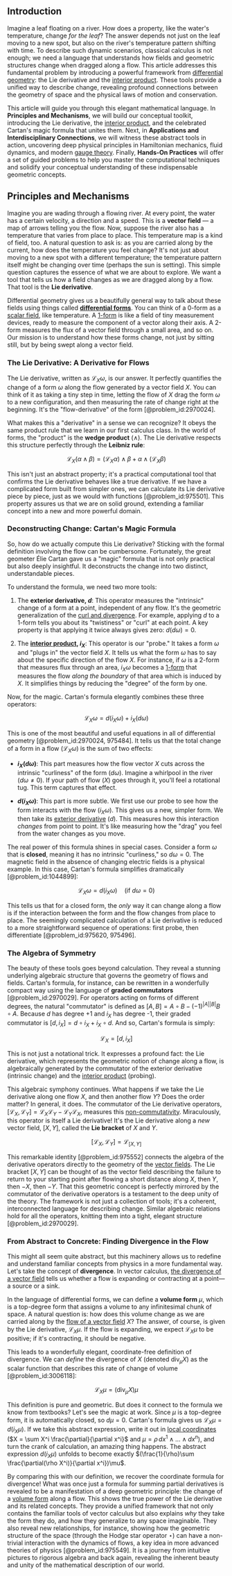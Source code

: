 ## Introduction
Imagine a leaf floating on a river. How does a property, like the water's temperature, change *for the leaf*? The answer depends not just on the leaf moving to a new spot, but also on the river's temperature pattern shifting with time. To describe such dynamic scenarios, classical calculus is not enough; we need a language that understands how fields and geometric structures change when dragged along a flow. This article addresses this fundamental problem by introducing a powerful framework from [differential geometry](@article_id:145324): the Lie derivative and the [interior product](@article_id:157633). These tools provide a unified way to describe change, revealing profound connections between the geometry of space and the physical laws of motion and conservation.

This article will guide you through this elegant mathematical language. In **Principles and Mechanisms**, we will build our conceptual toolkit, introducing the Lie derivative, the [interior product](@article_id:157633), and the celebrated Cartan's magic formula that unites them. Next, in **Applications and Interdisciplinary Connections**, we will witness these abstract tools in action, uncovering deep physical principles in Hamiltonian mechanics, fluid dynamics, and modern [gauge theory](@article_id:142498). Finally, **Hands-On Practices** will offer a set of guided problems to help you master the computational techniques and solidify your conceptual understanding of these indispensable geometric concepts.

## Principles and Mechanisms

Imagine you are wading through a flowing river. At every point, the water has a certain velocity, a direction and a speed. This is a **vector field** — a map of arrows telling you the flow. Now, suppose the river also has a temperature that varies from place to place. This temperature map is a kind of field, too. A natural question to ask is: as you are carried along by the current, how does the temperature you feel change? It's not just about moving to a new spot with a different temperature; the temperature pattern itself might be changing over time (perhaps the sun is setting). This simple question captures the essence of what we are about to explore. We want a tool that tells us how a field changes as we are dragged along by a flow. That tool is the **Lie derivative**.

Differential geometry gives us a beautifully general way to talk about these fields using things called **[differential forms](@article_id:146253)**. You can think of a 0-form as a [scalar field](@article_id:153816), like temperature. A [1-form](@article_id:275357) is like a field of tiny measurement devices, ready to measure the component of a vector along their axis. A 2-form measures the flux of a vector field through a small area, and so on. Our mission is to understand how these forms change, not just by sitting still, but by being swept along a vector field.

### The Lie Derivative: A Derivative for Flows

The Lie derivative, written as $\mathcal{L}_X \omega$, is our answer. It perfectly quantifies the change of a form $\omega$ along the flow generated by a vector field $X$. You can think of it as taking a tiny step in time, letting the flow of $X$ drag the form $\omega$ to a new configuration, and then measuring the rate of change right at the beginning. It's the "flow-derivative" of the form [@problem_id:2970024].

What makes this a "derivative" in a sense we can recognize? It obeys the same product rule that we learn in our first calculus class. In the world of forms, the "product" is the **wedge product** ($\wedge$). The Lie derivative respects this structure perfectly through the **Leibniz rule**:

$$
\mathcal{L}_X(\alpha \wedge \beta) = (\mathcal{L}_X\alpha) \wedge \beta + \alpha \wedge (\mathcal{L}_X\beta)
$$

This isn't just an abstract property; it's a practical computational tool that confirms the Lie derivative behaves like a true derivative. If we have a complicated form built from simpler ones, we can calculate its Lie derivative piece by piece, just as we would with functions [@problem_id:975501]. This property assures us that we are on solid ground, extending a familiar concept into a new and more powerful domain.

### Deconstructing Change: Cartan's Magic Formula

So, how do we actually compute this Lie derivative? Sticking with the formal definition involving the flow can be cumbersome. Fortunately, the great geometer Élie Cartan gave us a "magic" formula that is not only practical but also deeply insightful. It deconstructs the change into two distinct, understandable pieces.

To understand the formula, we need two more tools:

1.  The **exterior derivative, $d$**: This operator measures the "intrinsic" change of a form at a point, independent of any flow. It's the geometric generalization of the [curl and divergence](@article_id:269419). For example, applying $d$ to a 1-form tells you about its "twistiness" or "curl" at each point. A key property is that applying it twice always gives zero: $d(d\omega) = 0$.

2.  The **[interior product](@article_id:157633), $i_X$**: This operator is our "probe." It takes a form $\omega$ and "plugs in" the vector field $X$. It tells us what the form $\omega$ has to say about the specific direction of the flow $X$. For instance, if $\omega$ is a 2-form that measures flux through an area, $i_X \omega$ becomes a [1-form](@article_id:275357) that measures the flow *along the boundary* of that area which is induced by $X$. It simplifies things by reducing the "degree" of the form by one.

Now, for the magic. Cartan's formula elegantly combines these three operators:

$$
\mathcal{L}_X \omega = d(i_X \omega) + i_X(d\omega)
$$

This is one of the most beautiful and useful equations in all of differential geometry [@problem_id:2970024, 975484]. It tells us that the total change of a form in a flow ($\mathcal{L}_X \omega$) is the sum of two effects:

*   **$i_X(d\omega)$**: This part measures how the flow vector $X$ cuts across the intrinsic "curliness" of the form ($d\omega$). Imagine a whirlpool in the river ($d\omega \neq 0$). If your path of flow ($X$) goes through it, you'll feel a rotational tug. This term captures that effect.

*   **$d(i_X \omega)$**: This part is more subtle. We first use our probe to see how the form interacts with the flow ($i_X \omega$). This gives us a new, simpler form. We then take its [exterior derivative](@article_id:161406) ($d$). This measures how this interaction *changes* from point to point. It's like measuring how the "drag" you feel from the water changes as you move.

The real power of this formula shines in special cases. Consider a form $\omega$ that is **closed**, meaning it has no intrinsic "curliness," so $d\omega = 0$. The magnetic field in the absence of changing electric fields is a physical example. In this case, Cartan's formula simplifies dramatically [@problem_id:1044899]:

$$
\mathcal{L}_X \omega = d(i_X \omega) \quad (\text{if } d\omega=0)
$$

This tells us that for a closed form, the *only* way it can change along a flow is if the interaction between the form and the flow changes from place to place. The seemingly complicated calculation of a Lie derivative is reduced to a more straightforward sequence of operations: first probe, then differentiate [@problem_id:975620, 975496].

### The Algebra of Symmetry

The beauty of these tools goes beyond calculation. They reveal a stunning underlying algebraic structure that governs the geometry of flows and fields. Cartan's formula, for instance, can be rewritten in a wonderfully compact way using the language of **graded commutators** [@problem_id:2970029]. For operators acting on forms of different degrees, the natural "commutator" is defined as $[A, B] = A \circ B - (-1)^{|A||B|} B \circ A$. Because $d$ has degree +1 and $i_X$ has degree -1, their graded commutator is $[d, i_X] = d \circ i_X + i_X \circ d$. And so, Cartan's formula is simply:

$$
\mathcal{L}_X = [d, i_X]
$$

This is not just a notational trick. It expresses a profound fact: the Lie derivative, which represents the geometric notion of change along a flow, is algebraically generated by the commutator of the exterior derivative (intrinsic change) and the [interior product](@article_id:157633) (probing).

This algebraic symphony continues. What happens if we take the Lie derivative along one flow $X$, and then another flow $Y$? Does the order matter? In general, it does. The commutator of the Lie derivative operators, $[\mathcal{L}_X, \mathcal{L}_Y] = \mathcal{L}_X \mathcal{L}_Y - \mathcal{L}_Y \mathcal{L}_X$, measures this [non-commutativity](@article_id:153051). Miraculously, this operator is itself a Lie derivative! It's the Lie derivative along a *new* vector field, $[X,Y]$, called the **Lie bracket** of $X$ and $Y$.

$$
[\mathcal{L}_X, \mathcal{L}_Y] = \mathcal{L}_{[X,Y]}
$$

This remarkable identity [@problem_id:975552] connects the algebra of the derivative operators directly to the geometry of the [vector fields](@article_id:160890). The Lie bracket $[X,Y]$ can be thought of as the vector field describing the failure to return to your starting point after flowing a short distance along $X$, then $Y$, then $-X$, then $-Y$. That this geometric concept is perfectly mirrored by the commutator of the derivative operators is a testament to the deep unity of the theory. The framework is not just a collection of tools; it's a coherent, interconnected language for describing change. Similar algebraic relations hold for all the operators, knitting them into a tight, elegant structure [@problem_id:2970029].

### From Abstract to Concrete: Finding Divergence in the Flow

This might all seem quite abstract, but this machinery allows us to redefine and understand familiar concepts from physics in a more fundamental way. Let's take the concept of **divergence**. In vector calculus, [the divergence of a vector field](@article_id:264861) tells us whether a flow is expanding or contracting at a point—a source or a sink.

In the language of differential forms, we can define a **volume form** $\mu$, which is a top-degree form that assigns a volume to any infinitesimal chunk of space. A natural question is: how does this volume change as we are carried along by the [flow of a vector field](@article_id:179741) $X$? The answer, of course, is given by the Lie derivative, $\mathcal{L}_X \mu$. If the flow is expanding, we expect $\mathcal{L}_X \mu$ to be positive; if it's contracting, it should be negative.

This leads to a wonderfully elegant, coordinate-free definition of divergence. We can *define* the divergence of $X$ (denoted $\operatorname{div}_\mu X$) as the scalar function that describes this rate of change of volume [@problem_id:3006118]:

$$
\mathcal{L}_X \mu = (\operatorname{div}_\mu X) \mu
$$

This definition is pure and geometric. But does it connect to the formula we know from textbooks? Let's see the magic at work. Since $\mu$ is a top-degree form, it is automatically closed, so $d\mu=0$. Cartan's formula gives us $\mathcal{L}_X \mu = d(i_X \mu)$. If we take this abstract expression, write it out in [local coordinates](@article_id:180706) ($X = \sum X^i \frac{\partial}{\partial x^i}$ and $\mu = \rho \,dx^1 \wedge \dots \wedge dx^n$), and turn the crank of calculation, an amazing thing happens. The abstract expression $d(i_X \mu)$ unfolds to become exactly $(\frac{1}{\rho}\sum \frac{\partial(\rho X^i)}{\partial x^i})\mu$.

By comparing this with our definition, we recover the coordinate formula for divergence! What was once just a formula for summing partial derivatives is revealed to be a manifestation of a deep geometric principle: the change of a [volume form](@article_id:161290) along a flow. This shows the true power of the Lie derivative and its related concepts. They provide a unified framework that not only contains the familiar tools of vector calculus but also explains *why* they take the form they do, and how they generalize to any space imaginable. They also reveal new relationships, for instance, showing how the geometric structure of the space (through the Hodge star operator $\star$) can have a non-trivial interaction with the dynamics of flows, a key idea in more advanced theories of physics [@problem_id:975549]. It is a journey from intuitive pictures to rigorous algebra and back again, revealing the inherent beauty and unity of the mathematical description of our world.